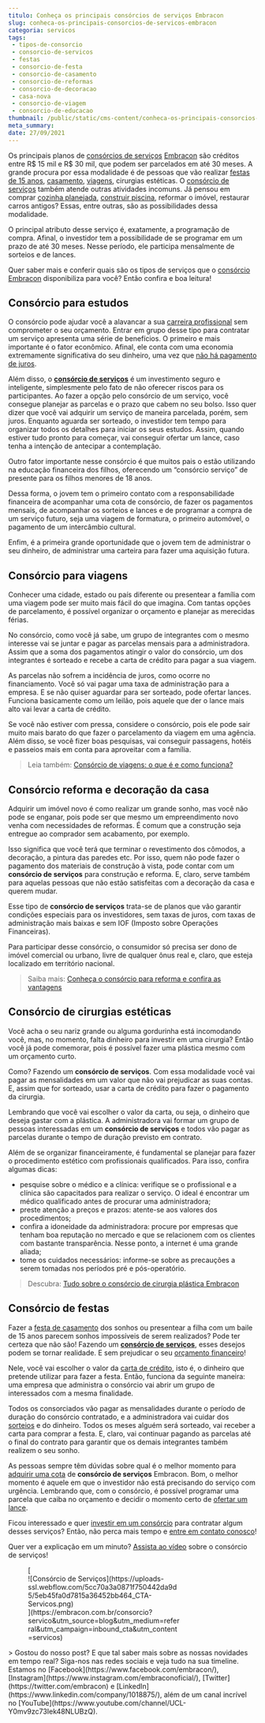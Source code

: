 ```yaml
---
titulo: Conheça os principais consórcios de serviços Embracon
slug: conheca-os-principais-consorcios-de-servicos-embracon
categoria: servicos
tags:
 - tipos-de-consorcio
 - consorcio-de-servicos
 - festas
 - consorcio-de-festa
 - consorcio-de-casamento
 - consorcio-de-reformas
 - consorcio-de-decoracao
 - casa-nova
 - consorcio-de-viagem
 - consorcio-de-educacao
thumbnail: /public/static/cms-content/conheca-os-principais-consorcios-de-servicos-embracon.jpg
meta_summary: 
date: 27/09/2021
---
```

Os principais planos de [consórcios de serviços](https://www.embracon.com.br/consorcio-servicos) [Embracon](https://www.embracon.com.br/a-embracon) são créditos entre R$ 15 mil e R$ 30 mil, que podem ser parcelados em até 30 meses. A grande procura por essa modalidade é de pessoas que vão realizar [festas de 15 anos](https://www.embracon.com.br/blog/voce-conhece-o-consorcio-de-festas-embracon-veja-como-funciona), [casamento](https://www.embracon.com.br/blog/consorcio-de-casamento-saiba-como-funciona), [viagens](https://www.embracon.com.br/blog/consorcio-de-viagens-o-que-e-e-como-funciona), cirurgias estéticas. O [consórcio de serviços](https://www.embracon.com.br/consorcio-servicos) também atende outras atividades incomuns. Já pensou em comprar [cozinha planejada](https://www.embracon.com.br/blog/como-ter-uma-cozinha-funcional-em-casa), [construir piscina](https://www.embracon.com.br/blog/afinal-vale-a-pena-ter-uma-piscina-em-casa-confira-os-pros-e-contras), reformar o imóvel, restaurar carros antigos? Essas, entre outras, são as possibilidades dessa modalidade.

O principal atributo desse serviço é, exatamente, a programação de compra. Afinal, o investidor tem a possibilidade de se programar em um prazo de até 30 meses. Nesse período, ele participa mensalmente de sorteios e de lances.

Quer saber mais e conferir quais são os tipos de serviços que o [consórcio Embracon](https://www.embracon.com.br/a-embracon) disponibiliza para você? Então confira e boa leitura!

Consórcio para estudos
----------------------

O consórcio pode ajudar você a alavancar a sua [carreira profissional](https://www.embracon.com.br/blog/quais-carreiras-estarao-em-alta-nos-proximos-anos-descubra-aqui) sem comprometer o seu orçamento. Entrar em grupo desse tipo para contratar um serviço apresenta uma série de benefícios. O primeiro e mais importante é o fator econômico. Afinal, ele conta com uma economia extremamente significativa do seu dinheiro, uma vez que [não há pagamento de juros](https://www.embracon.com.br/blog/consorcio-nao-tem-juros-entenda).

Além disso, o [**consórcio de serviços**](https://www.embracon.com.br/consorcio-servicos) é um investimento seguro e inteligente, simplesmente pelo fato de não oferecer riscos para os participantes. Ao fazer a opção pelo consórcio de um serviço, você consegue planejar as parcelas e o prazo que cabem no seu bolso. Isso quer dizer que você vai adquirir um serviço de maneira parcelada, porém, sem juros. Enquanto aguarda ser sorteado, o investidor tem tempo para organizar todos os detalhes para iniciar os seus estudos. Assim, quando estiver tudo pronto para começar, vai conseguir ofertar um lance, caso tenha a intenção de antecipar a contemplação.

Outro fator importante nesse consórcio é que muitos pais o estão utilizando na educação financeira dos filhos, oferecendo um “consórcio serviço” de presente para os filhos menores de 18 anos.

Dessa forma, o jovem tem o primeiro contato com a responsabilidade financeira de acompanhar uma cota de consórcio, de fazer os pagamentos mensais, de acompanhar os sorteios e lances e de programar a compra de um serviço futuro, seja uma viagem de formatura, o primeiro automóvel, o pagamento de um intercâmbio cultural.

Enfim, é a primeira grande oportunidade que o jovem tem de administrar o seu dinheiro, de administrar uma carteira para fazer uma aquisição futura.

Consórcio para viagens
----------------------

Conhecer uma cidade, estado ou país diferente ou presentear a família com uma viagem pode ser muito mais fácil do que imagina. Com tantas opções de parcelamento, é possível organizar o orçamento e planejar as merecidas férias.

No consórcio, como você já sabe, um grupo de integrantes com o mesmo interesse vai se juntar e pagar as parcelas mensais para a administradora. Assim que a soma dos pagamentos atingir o valor do consórcio, um dos integrantes é sorteado e recebe a carta de crédito para pagar a sua viagem.

As parcelas não sofrem a incidência de juros, como ocorre no financiamento. Você só vai pagar uma taxa de administração para a empresa. E se não quiser aguardar para ser sorteado, pode ofertar lances. Funciona basicamente como um leilão, pois aquele que der o lance mais alto vai levar a carta de crédito.

Se você não estiver com pressa, considere o consórcio, pois ele pode sair muito mais barato do que fazer o parcelamento da viagem em uma agência. Além disso, se você fizer boas pesquisas, vai conseguir passagens, hotéis e passeios mais em conta para aproveitar com a família.

> Leia também: [Consórcio de viagens: o que é e como funciona?](https://www.embracon.com.br/blog/consorcio-de-viagens-o-que-e-e-como-funciona)

Consórcio reforma e decoração da casa
-------------------------------------

Adquirir um imóvel novo é como realizar um grande sonho, mas você não pode se enganar, pois pode ser que mesmo um empreendimento novo venha com necessidades de reformas. É comum que a construção seja entregue ao comprador sem acabamento, por exemplo.

Isso significa que você terá que terminar o revestimento dos cômodos, a decoração, a pintura das paredes etc. Por isso, quem não pode fazer o pagamento dos materiais de construção à vista, pode contar com um **consórcio de serviços** para construção e reforma. E, claro, serve também para aquelas pessoas que não estão satisfeitas com a decoração da casa e querem mudar.

Esse tipo de **consórcio de serviços** trata-se de planos que vão garantir condições especiais para os investidores, sem taxas de juros, com taxas de administração mais baixas e sem IOF (Imposto sobre Operações Financeiras).

Para participar desse consórcio, o consumidor só precisa ser dono de imóvel comercial ou urbano, livre de qualquer ônus real e, claro, que esteja localizado em território nacional.

> Saiba mais: [Conheça o consórcio para reforma e confira as vantagens](https://www.embracon.com.br/blog/conheca-o-consorcio-para-reforma-e-confira-as-vantagens)

Consórcio de cirurgias estéticas
--------------------------------

Você acha o seu nariz grande ou alguma gordurinha está incomodando você, mas, no momento, falta dinheiro para investir em uma cirurgia? Então você já pode comemorar, pois é possível fazer uma plástica mesmo com um orçamento curto.

Como? Fazendo um **consórcio de serviços**. Com essa modalidade você vai pagar as mensalidades em um valor que não vai prejudicar as suas contas. E, assim que for sorteado, usar a carta de crédito para fazer o pagamento da cirurgia.

Lembrando que você vai escolher o valor da carta, ou seja, o dinheiro que deseja gastar com a plástica. A administradora vai formar um grupo de pessoas interessadas em um **consórcio de serviços** e todos vão pagar as parcelas durante o tempo de duração previsto em contrato.

Além de se organizar financeiramente, é fundamental se planejar para fazer o procedimento estético com profissionais qualificados. Para isso, confira algumas dicas:

- pesquise sobre o médico e a clínica: verifique se o profissional e a clínica são capacitados para realizar o serviço. O ideal é encontrar um médico qualificado antes de procurar uma administradora;
- preste atenção a preços e prazos: atente-se aos valores dos procedimentos;
- confira a idoneidade da administradora: procure por empresas que tenham boa reputação no mercado e que se relacionem com os clientes com bastante transparência. Nesse ponto, a internet é uma grande aliada;
- tome os cuidados necessários: informe-se sobre as precauções a serem tomadas nos períodos pré e pós-operatório.

> Descubra: [Tudo sobre o consórcio de cirurgia plástica Embracon](https://www.embracon.com.br/blog/tudo-sobre-o-consorcio-de-cirurgia-plastica-embracon)

Consórcio de festas
-------------------

Fazer a [festa de casamento](https://www.embracon.com.br/blog/consorcio-de-casamento-saiba-como-funciona) dos sonhos ou presentear a filha com um baile de 15 anos parecem sonhos impossíveis de serem realizados? Pode ter certeza que não são! Fazendo um [**consórcio de serviços**](https://www.embracon.com.br/blog/entenda-como-funciona-um-consorcio-para-festas), esses desejos podem se tornar realidade. E sem prejudicar o seu [orçamento financeiro](https://www.embracon.com.br/blog/planejamento-financeiro-um-guia-para-as-financas-nao-sairem-de-controle)!

Nele, você vai escolher o valor da [carta de crédito](https://www.embracon.com.br/blog/o-que-voce-precisa-saber-sobre-a-carta-de-credito-de-consorcios), isto é, o dinheiro que pretende utilizar para fazer a festa. Então, funciona da seguinte maneira: uma empresa que administra o consórcio vai abrir um grupo de interessados com a mesma finalidade.

Todos os consorciados vão pagar as mensalidades durante o período de duração do consórcio contratado, e a administradora vai cuidar dos [sorteios](https://www.embracon.com.br/conhecaoconsorcio/como-sao-realizados-os-sorteios-nas-assembleias) e do dinheiro. Todos os meses alguém será sorteado, vai receber a carta para comprar a festa. E, claro, vai continuar pagando as parcelas até o final do contrato para garantir que os demais integrantes também realizem o seu sonho.

As pessoas sempre têm dúvidas sobre qual é o melhor momento para [adquirir uma cota](https://www.embracon.com.br/conhecaoconsorcio/como-adquirir-uma-cota-de-consorcio) de **consórcio de serviços** Embracon. Bom, o melhor momento é aquele em que o investidor não está precisando do serviço com urgência. Lembrando que, com o consórcio, é possível programar uma parcela que caiba no orçamento e decidir o momento certo de [ofertar um lance](https://www.embracon.com.br/conhecaoconsorcio/como-ofertar-um-lance).

Ficou interessado e quer [investir em um consórcio](https://www.embracon.com.br/blog/8-motivos-que-comprovam-que-consorcio-e-investimento) para contratar algum desses serviços? Então, não perca mais tempo e [entre em contato conosco](https://www.embracon.com.br/)!

Quer ver a explicação em um minuto? [Assista ao vídeo](https://www.youtube.com/watch?v=-FO8uWuI4xY) sobre o consórcio de serviços!

<figure class="w-richtext-figure-type-image w-richtext-align-center" style="max-width:310px">[<div>![Consórcio de Serviços](https://uploads-ssl.webflow.com/5cc70a3a0871f750442da9d5/5eb45fa0d7815a36452bb464_CTA-Servicos.png)</div>](https://embracon.com.br/consorcio?servico&utm_source=blog&utm_medium=referral&utm_campaign=inbound_cta&utm_content=servicos)</figure>> Gostou do nosso post? E que tal saber mais sobre as nossas novidades em tempo real? Siga-nos nas redes sociais e veja tudo na sua timeline. Estamos no [Facebook](https://www.facebook.com/embracon/), [Instagram](https://www.instagram.com/embraconoficial/), [Twitter](https://twitter.com/embracon) e [LinkedIn](https://www.linkedin.com/company/1018875/), além de um canal incrível no [YouTube](https://www.youtube.com/channel/UCL-Y0mv9zc73Iek48NLUBzQ).
